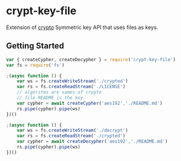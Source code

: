 # crypt-key-file
Extension of [crypto](https://nodejs.org/api/crypto.html#crypto_class_cipher) Symmetric key API that uses files as keys.

## Getting Started
```js
var { createCypher, createDecypher } = require('crypt-key-file')
var fs = require('fs')

;(async function () {
    var ws = fs.createWriteStream('./crypted')
    var rs = fs.createReadStream('./LICENSE')
    // algoritms are sames of crypto
    // file README is the key 
    var cypher = await createCypher('aes192','./README.md')
    rs.pipe(cypher).pipe(ws)
})()
```

```js
;(async function () {
    var ws = fs.createWriteStream('./decrypt')
    var rs = fs.createReadStream('./crypted')
    var cypher = await createDecypher('aes192','./README.md')
    rs.pipe(cypher).pipe(ws)
})()

```

